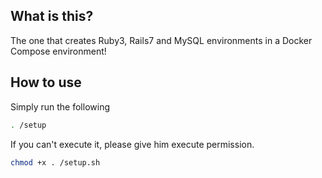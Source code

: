 ## What is this?
The one that creates Ruby3, Rails7 and MySQL environments in a Docker Compose environment!

## How to use
Simply run the following
```sh
. /setup
````

If you can't execute it, please give him execute permission.
```sh
chmod +x . /setup.sh
```